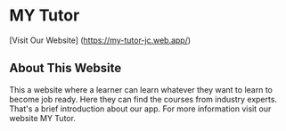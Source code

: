 # MY Tutor

[Visit Our Website] (https://my-tutor-jc.web.app/)

## About This Website

This a website where a learner can learn whatever they want to learn to become job ready. Here they can find the courses from industry experts. That's a brief introduction about our app. For more information visit our website MY Tutor.
